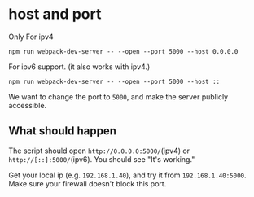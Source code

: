 # host and port

Only For ipv4
```shell
npm run webpack-dev-server -- --open --port 5000 --host 0.0.0.0
```

For ipv6 support. (it also works with ipv4.)
```shell
npm run webpack-dev-server -- --open --port 5000 --host ::
```

We want to change the port to `5000`, and make the server publicly accessible.

## What should happen

The script should open `http://0.0.0.0:5000/`(ipv4) or `http://[::]:5000/`(ipv6). You should see "It's working."

Get your local ip (e.g. `192.168.1.40`), and try it from `192.168.1.40:5000`. Make sure your firewall doesn't block this port.
